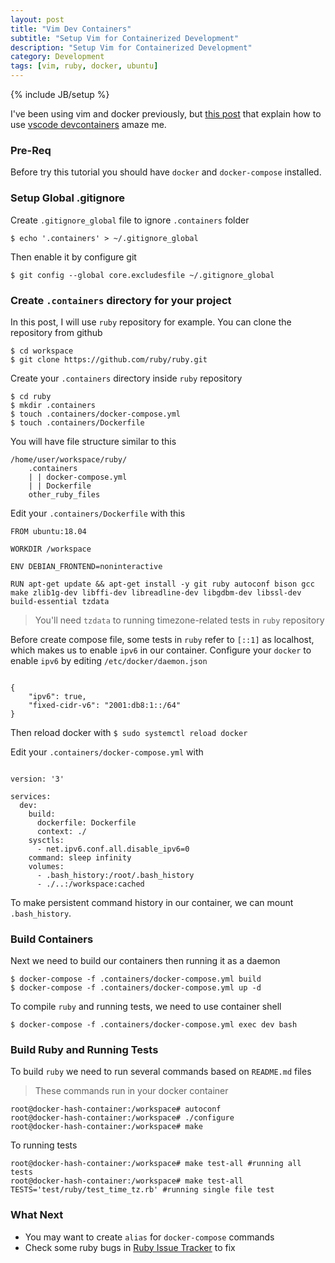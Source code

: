 ```yaml
---
layout: post
title: "Vim Dev Containers"
subtitle: "Setup Vim for Containerized Development"
description: "Setup Vim for Containerized Development"
category: Development
tags: [vim, ruby, docker, ubuntu]
---
```

{% include JB/setup %}

I've been using vim and docker previously, but [this post](https://kirshatrov.com/2020/01/11/contributing-to-mri/) that explain how to use [vscode devcontainers](https://code.visualstudio.com/docs/remote/containers) amaze me.

<!--more-->

### Pre-Req
Before try this tutorial you should have `docker` and `docker-compose` installed.

### Setup Global .gitignore
Create `.gitignore_global` file to ignore `.containers` folder
```
$ echo '.containers' > ~/.gitignore_global
```

Then enable it by configure git
```
$ git config --global core.excludesfile ~/.gitignore_global
```


### Create `.containers` directory for your project
In this post, I will use `ruby` repository for example. You can clone the repository from github
```
$ cd workspace
$ git clone https://github.com/ruby/ruby.git
```

Create your `.containers` directory inside `ruby` repository
```
$ cd ruby
$ mkdir .containers
$ touch .containers/docker-compose.yml
$ touch .containers/Dockerfile
```

You will have file structure similar to this
```
/home/user/workspace/ruby/
    .containers
    | | docker-compose.yml
    | | Dockerfile
    other_ruby_files
```

Edit your `.containers/Dockerfile` with this
```
FROM ubuntu:18.04

WORKDIR /workspace

ENV DEBIAN_FRONTEND=noninteractive

RUN apt-get update && apt-get install -y git ruby autoconf bison gcc make zlib1g-dev libffi-dev libreadline-dev libgdbm-dev libssl-dev build-essential tzdata
```

> You'll need `tzdata` to running timezone-related tests in `ruby` repository

Before create compose file, some tests in `ruby` refer to `[::1]` as localhost, which makes us to enable `ipv6` in our container.
Configure your `docker` to enable `ipv6` by editing `/etc/docker/daemon.json`
```

{
    "ipv6": true,
    "fixed-cidr-v6": "2001:db8:1::/64"
}
```

Then reload docker with `$ sudo systemctl reload docker`

Edit your `.containers/docker-compose.yml` with
```

version: '3'

services:
  dev:
    build:
      dockerfile: Dockerfile
      context: ./
    sysctls:
      - net.ipv6.conf.all.disable_ipv6=0
    command: sleep infinity
    volumes:
      - .bash_history:/root/.bash_history
      - ./..:/workspace:cached
```

To make persistent command history in our container, we can mount `.bash_history`.

### Build Containers
Next we need to build our containers then running it as a daemon
```
$ docker-compose -f .containers/docker-compose.yml build
$ docker-compose -f .containers/docker-compose.yml up -d
```

To compile `ruby` and running tests, we need to use container shell
```
$ docker-compose -f .containers/docker-compose.yml exec dev bash
```

### Build Ruby and Running Tests
To build `ruby` we need to run several commands based on `README.md` files

> These commands run in your docker container

```
root@docker-hash-container:/workspace# autoconf
root@docker-hash-container:/workspace# ./configure
root@docker-hash-container:/workspace# make
```

To running tests
```
root@docker-hash-container:/workspace# make test-all #running all tests
root@docker-hash-container:/workspace# make test-all TESTS='test/ruby/test_time_tz.rb' #running single file test
```

### What Next
- You may want to create `alias` for `docker-compose` commands
- Check some ruby bugs in [Ruby Issue Tracker](https://bugs.ruby-lang.org/projects/ruby-master/issues) to fix
